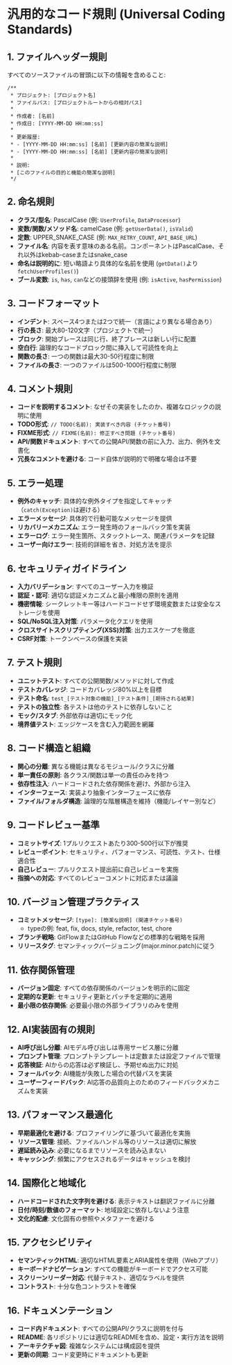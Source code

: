 # 汎用的なコード規則 (Universal Coding Standards)

## 1. ファイルヘッダー規則

すべてのソースファイルの冒頭に以下の情報を含めること:

```
/**
 * プロジェクト: [プロジェクト名]
 * ファイルパス: [プロジェクトルートからの相対パス]
 * 
 * 作成者: [名前]
 * 作成日: [YYYY-MM-DD HH:mm:ss]
 * 
 * 更新履歴:
 * - [YYYY-MM-DD HH:mm:ss] [名前] [更新内容の簡潔な説明]
 * - [YYYY-MM-DD HH:mm:ss] [名前] [更新内容の簡潔な説明]
 *
 * 説明:
 * [このファイルの目的と機能の簡潔な説明]
 */
```

## 2. 命名規則

- **クラス/型名**: PascalCase (例: `UserProfile`, `DataProcessor`)
- **変数/関数/メソッド名**: camelCase (例: `getUserData()`, `isValid`)
- **定数**: UPPER_SNAKE_CASE (例: `MAX_RETRY_COUNT`, `API_BASE_URL`)
- **ファイル名**: 内容を表す意味のある名前。コンポーネントはPascalCase、それ以外はkebab-caseまたはsnake_case
- **命名は説明的に**: 短い略語より具体的な名前を使用 (`getData()`より`fetchUserProfiles()`)
- **ブール変数**: `is`, `has`, `can`などの接頭辞を使用 (例: `isActive`, `hasPermission`)

## 3. コードフォーマット

- **インデント**: スペース4つまたは2つで統一（言語により異なる場合あり）
- **行の長さ**: 最大80-120文字（プロジェクトで統一）
- **ブロック**: 開始ブレースは同じ行、終了ブレースは新しい行に配置
- **空白行**: 論理的なコードブロック間に挿入して可読性を向上
- **関数の長さ**: 一つの関数は最大30-50行程度に制限
- **ファイルの長さ**: 一つのファイルは500-1000行程度に制限

## 4. コメント規則

- **コードを説明するコメント**: なぜその実装をしたのか、複雑なロジックの説明に使用
- **TODO形式**: `// TODO(名前): 実装すべき内容 (チケット番号)`
- **FIXME形式**: `// FIXME(名前): 修正すべき問題 (チケット番号)`
- **API/関数ドキュメント**: すべての公開API/関数の前に入力、出力、例外を文書化
- **冗長なコメントを避ける**: コード自体が説明的で明確な場合は不要

## 5. エラー処理

- **例外のキャッチ**: 具体的な例外タイプを指定してキャッチ（`catch(Exception)`は避ける）
- **エラーメッセージ**: 具体的で行動可能なメッセージを提供
- **リカバリーメカニズム**: エラー発生時のフォールバック策を実装
- **エラーログ**: エラー発生箇所、スタックトレース、関連パラメータを記録
- **ユーザー向けエラー**: 技術的詳細を省き、対処方法を提示

## 6. セキュリティガイドライン

- **入力バリデーション**: すべてのユーザー入力を検証
- **認証・認可**: 適切な認証メカニズムと最小権限の原則を適用
- **機密情報**: シークレットキー等はハードコードせず環境変数または安全なストレージを使用
- **SQL/NoSQL注入対策**: パラメータ化クエリを使用
- **クロスサイトスクリプティング(XSS)対策**: 出力エスケープを徹底
- **CSRF対策**: トークンベースの保護を実装

## 7. テスト規則

- **ユニットテスト**: すべての公開関数/メソッドに対して作成
- **テストカバレッジ**: コードカバレッジ80%以上を目標
- **テスト命名**: `test_[テスト対象の機能]_[テスト条件]_[期待される結果]`
- **テストの独立性**: 各テストは他のテストに依存しないこと
- **モック/スタブ**: 外部依存は適切にモック化
- **境界値テスト**: エッジケースを含む入力範囲を網羅

## 8. コード構造と組織

- **関心の分離**: 異なる機能は異なるモジュール/クラスに分離
- **単一責任の原則**: 各クラス/関数は単一の責任のみを持つ
- **依存性注入**: ハードコードされた依存関係を避け、外部から注入
- **インターフェース**: 実装より抽象インターフェースに依存
- **ファイル/フォルダ構造**: 論理的な階層構造を維持（機能/レイヤー別など）

## 9. コードレビュー基準

- **コミットサイズ**: 1プルリクエストあたり300-500行以下が推奨
- **レビューポイント**: セキュリティ、パフォーマンス、可読性、テスト、仕様適合性
- **自己レビュー**: プルリクエスト提出前に自己レビューを実施
- **指摘への対応**: すべてのレビューコメントに対応または議論

## 10. バージョン管理プラクティス

- **コミットメッセージ**: `[type]: [簡潔な説明] (関連チケット番号)`
  - typeの例: feat, fix, docs, style, refactor, test, chore
- **ブランチ戦略**: GitFlowまたはGitHub Flowなどの標準的な戦略を採用
- **リリースタグ**: セマンティックバージョニング(major.minor.patch)に従う

## 11. 依存関係管理

- **バージョン固定**: すべての依存関係のバージョンを明示的に固定
- **定期的な更新**: セキュリティ更新とパッチを定期的に適用
- **最小限の依存関係**: 必要最小限の外部ライブラリのみを使用

## 12. AI実装固有の規則

- **AI呼び出し分離**: AIモデル呼び出しは専用サービス層に分離
- **プロンプト管理**: プロンプトテンプレートは定数または設定ファイルで管理
- **応答検証**: AIからの応答は必ず検証し、予期せぬ出力に対処
- **フォールバック**: AI機能が失敗した場合の代替パスを実装
- **ユーザーフィードバック**: AI応答の品質向上のためのフィードバックメカニズムを実装

## 13. パフォーマンス最適化

- **早期最適化を避ける**: プロファイリングに基づいて最適化を実施
- **リソース管理**: 接続、ファイルハンドル等のリソースは適切に解放
- **遅延読み込み**: 必要になるまでリソースを読み込まない
- **キャッシング**: 頻繁にアクセスされるデータはキャッシュを検討

## 14. 国際化と地域化

- **ハードコードされた文字列を避ける**: 表示テキストは翻訳ファイルに分離
- **日付/時刻/数値のフォーマット**: 地域設定に依存しないよう注意
- **文化的配慮**: 文化固有の参照やメタファーを避ける

## 15. アクセシビリティ

- **セマンティックHTML**: 適切なHTML要素とARIA属性を使用（Webアプリ）
- **キーボードナビゲーション**: すべての機能がキーボードでアクセス可能
- **スクリーンリーダー対応**: 代替テキスト、適切なラベルを提供
- **コントラスト**: 十分な色コントラストを確保

## 16. ドキュメンテーション

- **コード内ドキュメント**: すべての公開API/クラスに説明を付与
- **README**: 各リポジトリには適切なREADMEを含め、設定・実行方法を説明
- **アーキテクチャ図**: 複雑なシステムには構成図を提供
- **更新の同期**: コード変更時にドキュメントも更新
